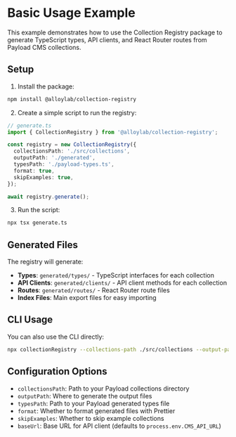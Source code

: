 # Basic Usage Example

This example demonstrates how to use the Collection Registry package to generate TypeScript types, API clients, and React Router routes from Payload CMS collections.

## Setup

1. Install the package:

```bash
npm install @alloylab/collection-registry
```

2. Create a simple script to run the registry:

```typescript
// generate.ts
import { CollectionRegistry } from '@alloylab/collection-registry';

const registry = new CollectionRegistry({
  collectionsPath: './src/collections',
  outputPath: './generated',
  typesPath: './payload-types.ts',
  format: true,
  skipExamples: true,
});

await registry.generate();
```

3. Run the script:

```bash
npx tsx generate.ts
```

## Generated Files

The registry will generate:

- **Types**: `generated/types/` - TypeScript interfaces for each collection
- **API Clients**: `generated/clients/` - API client methods for each collection
- **Routes**: `generated/routes/` - React Router route files
- **Index Files**: Main export files for easy importing

## CLI Usage

You can also use the CLI directly:

```bash
npx collectionRegistry --collections-path ./src/collections --output-path ./generated --format
```

## Configuration Options

- `collectionsPath`: Path to your Payload collections directory
- `outputPath`: Where to generate the output files
- `typesPath`: Path to your Payload generated types file
- `format`: Whether to format generated files with Prettier
- `skipExamples`: Whether to skip example collections
- `baseUrl`: Base URL for API client (defaults to `process.env.CMS_API_URL`)
